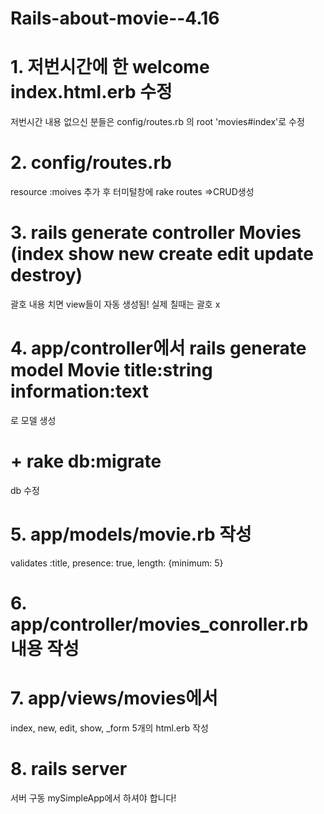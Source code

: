 # Rails-about-movie--4.16

# 1. 저번시간에 한 welcome index.html.erb 수정 
저번시간 내용 없으신 분들은 config/routes.rb 의 root 'movies#index'로 수정

# 2. config/routes.rb
resource :moives
추가 후 터미털창에 rake routes
=>CRUD생성

# 3. rails generate controller Movies (index show new create edit update destroy)
괄호 내용 치면 view들이 자동 생성됨! 실제 칠때는 괄호 x

# 4. app/controller에서 rails generate model Movie title:string information:text
로 모델 생성

# + rake db:migrate
db 수정

# 5. app/models/movie.rb 작성
validates :title, presence: true, length: {minimum: 5}

# 6. app/controller/movies_conroller.rb 내용 작성

# 7. app/views/movies에서
index, new, edit, show, _form 5개의 html.erb 작성

# 8. rails server
서버 구동
mySimpleApp에서 하셔야 합니다!
